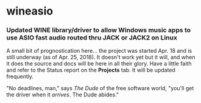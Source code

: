 # wineasio
### Updated WINE library/driver to allow Windows music apps to use ASIO fast audio routed thru JACK or JACK2 on Linux
A small bit of prognostication here... the project was started Apr. 18 and is still underway (as of Apr. 25, 2018).  It doesn't work yet but it will, and when it does the source and docs will be here in all their glory.  Have a little faith and refer to the Status report on the **Projects** tab.  It will be updated frequently.

"No deadlines, man," says _The Dude_ of the free software world, "you'll get the driver when it _arrives_.  The Dude abides."
